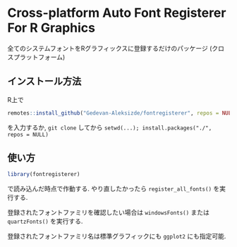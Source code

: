 # Cross-platform Auto Font Registerer For R Graphics
全てのシステムフォントをRグラフィックスに登録するだけのパッケージ (クロスプラットフォーム)

## インストール方法

R上で

```r
remotes::install_github("Gedevan-Aleksizde/fontregisterer", repos = NULL, type = "source")
```

を入力するか, `git clone` してから `setwd(...); install.packages("./", repos = NULL)`

## 使い方

```r
library(fontregisterer)
```

で読み込んだ時点で作動する. やり直したかったら `register_all_fonts()` を実行する.

登録されたフォントファミリを確認したい場合は `windowsFonts()` または  `quartzFonts()` を実行する.

登録されたフォントファミリ名は標準グラフィックにも `ggplot2` にも指定可能.
